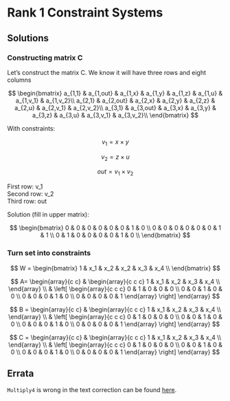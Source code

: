 # Rank 1 Constraint Systems
## Solutions
### Constructing matrix C
Let’s construct the matrix C. We know it will have three rows and eight columns  

$$
    \begin{bmatrix}  
    a_{1,1} & a_{1,out} & a_{1,x} & a_{1,y} & a_{1,z} & a_{1,u} & a_{1,v_1} & a_{1,v_2}\\
    a_{2,1} & a_{2,out} & a_{2,x} & a_{2,y} & a_{2,z} & a_{2,u} & a_{2,v_1} & a_{2,v_2}\\
    a_{3,1} & a_{3,out} & a_{3,x} & a_{3,y} & a_{3,z} & a_{3,u} & a_{3,v_1} & a_{3,v_2}\\
    \end{bmatrix}
$$

With constraints:  

$$
    v_1 = x \times y
$$

$$
    v_2 = z \times u
$$

$$
    out = v_1 \times v_2
$$

First row: v_1  
Second row: v_2  
Third row: out  

Solution (fill in upper matrix):  

$$
    \begin{bmatrix}  
    0 & 0 & 0 & 0 & 0 & 0 & 1 & 0 \\
    0 & 0 & 0 & 0 & 0 & 0 & 1 & 1 \\
    0 & 1 & 0 & 0 & 0 & 0 & 1 & 0 \\
    \end{bmatrix}
$$

### Turn set into constraints
$$
    W = \begin{bmatrix}
    1 & x_1 & x_2 & x_2 & x_3 & x_4 \\
    \end{bmatrix}
$$

$$
    A=
    \begin{array}{c c} &  
    \begin{array}{c c c} 1 & x_1 & x_2 & x_3 & x_4 \\  
    \end{array}  
    \\  
    &  
    \left[  
    \begin{array}{c c c}  
    0 & 1 & 0 & 0 & 0 \\  
    0 & 0 & 1 & 0 & 0 \\  
    0 & 0 & 0 & 1 & 0 \\
    0 & 0 & 0 & 0 & 1
    \end{array}  
    \right]  
    \end{array}
$$

$$
    B =
    \begin{array}{c c} &  
    \begin{array}{c c c} 1 & x_1 & x_2 & x_3 & x_4 \\  
    \end{array}  
    \\  
    &  
    \left[  
    \begin{array}{c c c}  
    0 & 1 & 0 & 0 & 0 \\  
    0 & 0 & 1 & 0 & 0 \\  
    0 & 0 & 0 & 1 & 0 \\
    0 & 0 & 0 & 0 & 1
    \end{array}  
    \right]  
    \end{array}
$$

$$
    C =
    \begin{array}{c c} &  
    \begin{array}{c c c} 1 & x_1 & x_2 & x_3 & x_4 \\  
    \end{array}  
    \\  
    &  
    \left[  
    \begin{array}{c c c}  
    0 & 1 & 0 & 0 & 0 \\  
    0 & 0 & 1 & 0 & 0 \\  
    0 & 0 & 0 & 1 & 0 \\
    0 & 0 & 0 & 0 & 1
    \end{array}  
    \right]  
    \end{array}
$$

## Errata
```Multiply4``` is wrong in the text correction can be found [here](./circom_circuits/circuit_2.circom).